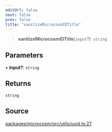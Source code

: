 ```yaml
---
editUrl: false
next: false
prev: false
title: "sanitizeMicrocosmIDTitle"
---
```


> **sanitizeMicrocosmIDTitle**(`input`?): `string`

## Parameters

• **input?**: `string`

## Returns

`string`

## Source

[packages/microcosm/src/utils/uuid.ts:27](https://github.com/nodenogg-in/alpha-p2p/blob/d624cf9b15dbfd7fc2661f690e3277335e5f9583/packages/microcosm/src/utils/uuid.ts#L27)
